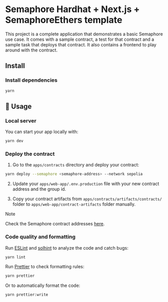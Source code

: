 # Semaphore Hardhat + Next.js + SemaphoreEthers template

This project is a complete application that demonstrates a basic Semaphore use case. It comes with a sample contract, a test for that contract and a sample task that deploys that contract. It also contains a frontend to play around with the contract.

## Install

### Install dependencies

```bash
yarn
```

## 📜 Usage

### Local server

You can start your app locally with:

```bash
yarn dev
```

### Deploy the contract

1. Go to the `apps/contracts` directory and deploy your contract:

```bash
yarn deploy --semaphore <semaphore-address> --network sepolia
```

2. Update your `apps/web-app/.env.production` file with your new contract address and the group id.

3. Copy your contract artifacts from `apps/contracts/artifacts/contracts/` folder to `apps/web-app/contract-artifacts` folder manually.

> [!NOTE]
> Check the Semaphore contract addresses [here](https://docs.semaphore.pse.dev/deployed-contracts).

### Code quality and formatting

Run [ESLint](https://eslint.org/) and [solhint](https://github.com/protofire/solhint) to analyze the code and catch bugs:

```bash
yarn lint
```

Run [Prettier](https://prettier.io/) to check formatting rules:

```bash
yarn prettier
```

Or to automatically format the code:

```bash
yarn prettier:write
```
